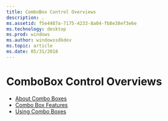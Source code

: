 ```yaml
---
title: ComboBox Control Overviews
description: .
ms.assetid: f5e4487a-7175-4233-8a04-fb8e38ef3e6e
ms.technology: desktop
ms.prod: windows
ms.author: windowssdkdev
ms.topic: article
ms.date: 05/31/2018
---
```


# ComboBox Control Overviews

-   [About Combo Boxes](about-combo-boxes.md)
-   [Combo Box Features](combo-box-features.md)
-   [Using Combo Boxes](using-combo-boxes.md)

 

 




